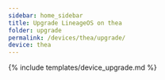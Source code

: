```yaml
---
sidebar: home_sidebar
title: Upgrade LineageOS on thea
folder: upgrade
permalink: /devices/thea/upgrade/
device: thea
---
```

{% include templates/device_upgrade.md %}
